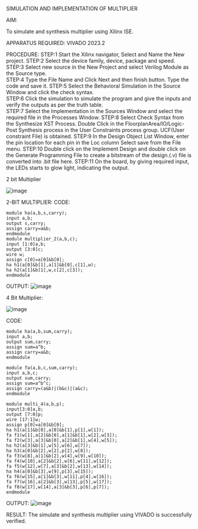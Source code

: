 SIMULATION AND IMPLEMENTATION OF MULTIPLIER

AIM:

To simulate and synthesis multiplier using Xilinx ISE.

APPARATUS REQUIRED:
VIVADO 2023.2
  
PROCEDURE:
STEP:1  Start  the Xilinx navigator, Select and Name the New project.
STEP:2  Select the device family, device, package and speed.       
STEP:3  Select new source in the New Project and select Verilog Module as the Source type.                       
STEP:4  Type the File Name and Click Next and then finish button. Type the code and save it.
STEP:5  Select the Behavioral Simulation in the Source Window and click the check syntax.                       
STEP:6  Click the simulation to simulate the program and  give the inputs and verify the outputs as per the truth table.               
STEP:7  Select the Implementation in the Sources Window and select the required file in the Processes Window.
STEP:8  Select Check Syntax from the Synthesize  XST Process. Double Click in the  FloorplanArea/IO/Logic-Post Synthesis process in the User Constraints process group. UCF(User constraint File) is obtained. 
STEP:9  In the Design Object List Window, enter the pin location for each pin in the Loc column Select save from the File menu.
STEP:10 Double click on the Implement Design and double click on the Generate Programming File to create a bitstream of the design.(.v) file is converted into .bit file here.
STEP:11  On the board, by giving required input, the LEDs starts to glow light, indicating the output.

2 bit Multiplier

![image](https://github.com/navaneethans/VLSI-LAB-EXP-3/assets/6987778/7713750f-65e6-41c0-8082-5005eac4031c)

2-BIT MULTIPLIER:
CODE:
```
module ha(a,b,s,carry);
input a,b;
output s,carry;
assign carry=a&b;
endmodule
module multiplier_2(a,b,c);
input [1:0]a,b;
output [3:0]c;
wire w;
assign c[0]=a[0]&b[0];
ha h1(a[0]&b[1],a[1]&b[0],c[1],w);
ha h2(a[1]&b[1],w,c[2],c[3]);
endmodule
```
OUTPUT:
![image](https://github.com/kamali109/VLSI-LAB-EXP-3/assets/160600794/f717d104-2f83-491a-8fa6-0a296eb338e3)

4 Bit Multiplier:

![image](https://github.com/navaneethans/VLSI-LAB-EXP-3/assets/6987778/d95215dd-8cf1-4e08-93cc-96adfdd7fbdc)

CODE:
```
module ha(a,b,sum,carry);
input a,b;
output sum,carry;
assign sum=a^b;
assign carry=a&b;
endmodule

module fa(a,b,c,sum,carry);
input a,b,c;
output sum,carry;
assign sum=a^b^c;
assign carry=(a&b)|(b&c)|(a&c);
endmodule

module multi_4(a,b,p);
input[3:0]a,b;
output [7:0]p;
wire [17:1]w;
assign p[0]=a[0]&b[0];
ha h1(a[1]&b[0],a[0]&b[1],p[1],w[1]);
fa f1(w[1],a[2]&b[0],a[1]&b[1],w[2],w[3]);
fa f2(w[3],a[3]&b[0],a[2]&b[1],w[4],w[5]);
ha h2(a[3]&b[1],w[5],w[6],w[7]);
ha h3(a[0]&b[2],w[2],p[2],w[8]);
fa f3(w[8],a[1]&b[2],w[4],w[9],w[10]);
fa f4(w[10],a[2]&b[2],w[6],w[11],w[12]);
fa f5(w[12],w[7],a[3]&b[2],w[13],w[14]);
ha h4(a[0]&b[3],w[9],p[3],w[15]);
fa f6(w[15],a[1]&b[3],w[11],p[4],w[16]);
fa f7(w[16],a[2]&b[3],w[13],p[5],w[17]);
fa f8(w[17],w[14],a[3]&b[3],p[6],p[7]);
endmodule
```
OUTPUT:
![image](https://github.com/kamali109/VLSI-LAB-EXP-3/assets/160600794/40e62a4d-e2a4-41c9-8678-5f051b4a439f)

RESULT:
The simulate and synthesis multiplier using VIVADO is successfully verified.


